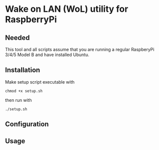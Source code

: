 # Wake on LAN (WoL) utility for RaspberryPi

## Needed
This tool and all scripts assume that you are running a regular RaspberyPi 3/4/5 Model B and have installed Ubuntu.

## Installation
Make setup script executable with
```console
chmod +x setup.sh
```
then run with
```console
./setup.sh
```

## Configuration

## Usage